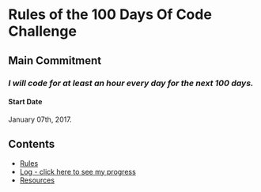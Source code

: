 # Rules of the 100 Days Of Code Challenge

## Main Commitment
### *I will code for at least an hour every day for the next 100 days.*

#### Start Date
January 07th, 2017. 

## Contents
* [Rules](rules.md)
* [Log - click here to see my progress](log.md)
* [Resources](resources.md)
